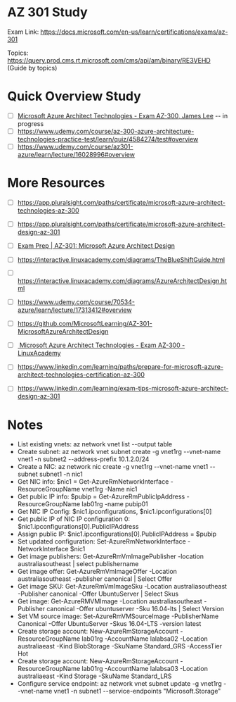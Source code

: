 # AZ 301 Study

Exam Link: https://docs.microsoft.com/en-us/learn/certifications/exams/az-301

Topics: https://query.prod.cms.rt.microsoft.com/cms/api/am/binary/RE3VEHD (Guide by topics)

# Quick Overview Study
- [ ] [Microsoft Azure Architect Technologies - Exam AZ-300, James Lee](https://linuxacademy.com/cp/modules/view/id/280?redirect_uri=https://app.linuxacademy.com/search?categories=Azure&type=Course&difficulty=Advanced) -- in progress
- [ ] https://www.udemy.com/course/az-300-azure-architecture-technologies-practice-test/learn/quiz/4584274/test#overview
- [ ] https://www.udemy.com/course/az301-azure/learn/lecture/16028996#overview

# More Resources
- [ ] https://app.pluralsight.com/paths/certificate/microsoft-azure-architect-technologies-az-300
- [ ] https://app.pluralsight.com/paths/certificate/microsoft-azure-architect-design-az-301
- [ ] [Exam Prep | AZ-301: Microsoft Azure Architect Design](https://www.youtube.com/watch?v=q0zKXHWRmgo)
- [ ] https://interactive.linuxacademy.com/diagrams/TheBlueShiftGuide.html
- [ ] https://interactive.linuxacademy.com/diagrams/AzureArchitectDesign.html
- [ ] https://www.udemy.com/course/70534-azure/learn/lecture/17313412#overview
- [ ] https://github.com/MicrosoftLearning/AZ-301-MicrosoftAzureArchitectDesign
- [ ] [ Microsoft Azure Architect Technologies - Exam AZ-300  - LinuxAcademy](https://linuxacademy.com/cp/modules/view/id/280)
- [ ] https://www.linkedin.com/learning/paths/prepare-for-microsoft-azure-architect-technologies-certification-az-300
- [ ] https://www.linkedin.com/learning/exam-tips-microsoft-azure-architect-design-az-301


# Notes
- List existing vnets: az network vnet list --output table
- Create subnet: az network vnet subnet create -g vnet1rg --vnet-name vnet1 -n subnet2 --address-prefix 10.1.2.0/24
- Create a NIC: az network nic create -g vnet1rg --vnet-name vnet1 --subnet subnet1 -n nic1
- Get NIC info: $nic1 = Get-AzureRmNetworkInterface -ResourceGroupName vnet1rg -Name nic1
- Get public IP info: $pubip = Get-AzureRmPublicIpAddress -ResourceGroupName lab01rg -name pubip01
- Get NIC IP Config: $nic1.ipconfigurations, $nic1.ipconfigurations[0]
- Get public IP of NIC IP configuration 0: $nic1.ipconfigurations[0].PublicIPAddress
- Assign public IP: $nic1.ipconfigurations[0].PublicIPAddress = $pubip
- Set updated configuration: Set-AzureRmNetworkInterface -NetworkInterface $nic1
- Get image publishers: Get-AzureRmVmImagePublisher -location australiasoutheast | select publishername
- Get image offer: Get-AzureRmVmImageOffer -Location australiasoutheast -publisher canonical | Select Offer
- Get image SKU: Get-AzureRmVmImageSku -Location australiasoutheast -Publisher canonical -Offer UbuntuServer | Select Skus
- Get image: Get-AzureRMVMImage -Location australiasoutheast -Publisher canonical -Offer ubuntuserver -Sku 16.04-lts | Select Version
- Set VM source image: Set-AzureRmVMSourceImage -PublisherName Canonical -Offer UbuntuServer -Skus 16.04-LTS -version latest
- Create storage account: New-AzureRmStorageAccount -ResourceGroupName lab01rg -AccountName lalabsa02 -Location australiaeast -Kind BlobStorage -SkuName Standard_GRS -AccessTier Hot
- Create storage account: New-AzureRmStorageAccount -ResourceGroupName lab01rg -AccountName lalabsa03 -Location australiaeast -Kind Storage -SkuName Standard_LRS
- Configure service endpoint: az network vnet subnet update -g vnet1rg --vnet-name vnet1 -n subnet1 --service-endpoints "Microsoft.Storage"
